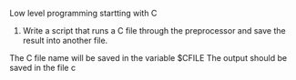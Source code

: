 Low level programming startting with C
1. Write a script that runs a C file through the preprocessor and save the result into another file.

The C file name will be saved in the variable $CFILE
The output should be saved in the file c
